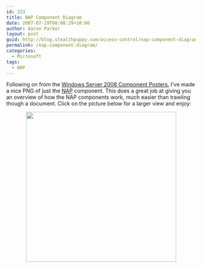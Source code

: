 ```yaml
---
id: 323
title: NAP Component Diagram
date: 2007-07-19T08:08:29+10:00
author: Aaron Parker
layout: post
guid: http://blog.stealthpuppy.com/access-control/nap-component-diagram
permalink: /nap-component-diagram/
categories:
  - Microsoft
tags:
  - NAP
---
```

Following on from the [Windows Server 2008 Component Posters](https://stealthpuppy.com/windows/windows-server-2008-component-posters), I've made a nice PNG of just the [NAP](http://www.microsoft.com/nap) component. This does a great job at giving you an overview of how the NAP components work, much easier than trawling though a document. Click on the picture below for a larger view and enjoy:

<p style="text-align: center">
  <a href="https://stealthpuppy.com/media/2007/07/Windows2008NAPComponent.png"><img border="0" width="399" src="https://stealthpuppy.com/media/2007/07/Windows2008NAPComponentPreview.png" height="400" style="width: 399px; height: 400px" /></a>
</p>